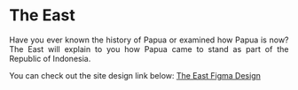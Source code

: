 <h1 align="justify">
The East
</h1>

<p align="justify">
Have you ever known the history of Papua or examined how Papua is now? The East will explain to you how Papua came to stand as part of the Republic of Indonesia.

You can check out the site design link below:
[The East Figma Design](https://www.figma.com/file/fN082EUYVN5Ik2ktPT32z5/Untitled?type=design&node-id=0-1&mode=design)

</p>